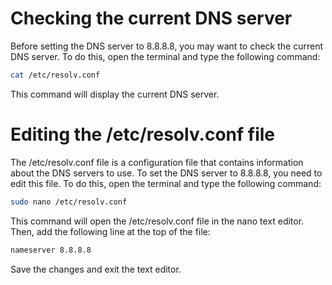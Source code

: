 # Checking the current DNS server
Before setting the DNS server to 8.8.8.8, you may want to check the current DNS server. To do this, open the terminal and type the following command:
```bash
cat /etc/resolv.conf
```
This command will display the current DNS server.

# Editing the /etc/resolv.conf file
The /etc/resolv.conf file is a configuration file that contains information about the DNS servers to use. To set the DNS server to 8.8.8.8, you need to edit this file. To do this, open the terminal and type the following command:
```bash
sudo nano /etc/resolv.conf
```
This command will open the /etc/resolv.conf file in the nano text editor. Then, add the following line at the top of the file:
```bash
nameserver 8.8.8.8
```
Save the changes and exit the text editor.
